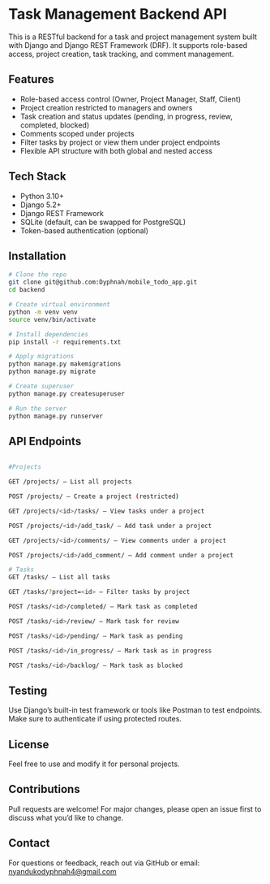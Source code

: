 # Task Management Backend API

This is a RESTful backend for a task and project management system built with Django and Django REST Framework (DRF). It supports role-based access, project creation, task tracking, and comment management.


## Features

- Role-based access control (Owner, Project Manager, Staff, Client)
- Project creation restricted to managers and owners
- Task creation and status updates (pending, in progress, review, completed, blocked)
- Comments scoped under projects
- Filter tasks by project or view them under project endpoints
- Flexible API structure with both global and nested access


## Tech Stack

- Python 3.10+
- Django 5.2+
- Django REST Framework
- SQLite (default, can be swapped for PostgreSQL)
- Token-based authentication (optional)


## Installation

```bash
# Clone the repo
git clone git@github.com:Dyphnah/mobile_todo_app.git
cd backend

# Create virtual environment
python -m venv venv
source venv/bin/activate

# Install dependencies
pip install -r requirements.txt

# Apply migrations
python manage.py makemigrations
python manage.py migrate

# Create superuser
python manage.py createsuperuser

# Run the server
python manage.py runserver
```

## API Endpoints

```bash

#Projects

GET /projects/ — List all projects

POST /projects/ — Create a project (restricted)

GET /projects/<id>/tasks/ — View tasks under a project

POST /projects/<id>/add_task/ — Add task under a project

GET /projects/<id>/comments/ — View comments under a project

POST /projects/<id>/add_comment/ — Add comment under a project

# Tasks
GET /tasks/ — List all tasks

GET /tasks/?project=<id> — Filter tasks by project

POST /tasks/<id>/completed/ — Mark task as completed

POST /tasks/<id>/review/ — Mark task for review

POST /tasks/<id>/pending/ — Mark task as pending

POST /tasks/<id>/in_progress/ — Mark task as in progress

POST /tasks/<id>/backlog/ — Mark task as blocked


```

## Testing
Use Django’s built-in test framework or tools like Postman to test endpoints. Make sure to authenticate if using protected routes.

## License
Feel free to use and modify it for personal projects.

## Contributions
Pull requests are welcome! For major changes, please open an issue first to discuss what you’d like to change.

## Contact
For questions or feedback, reach out via GitHub or email: nyandukodyphnah4@gmail.com



